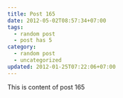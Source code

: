 ```yaml
---
title: Post 165
date: 2012-05-02T08:57:34+07:00
tags:
  - random post
  - post has 5
category:
  - random post
  - uncategorized
updated: 2012-01-25T07:22:06+07:00
---
```

This is content of post 165